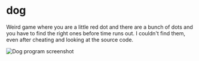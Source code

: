 # dog

Weird game where you are a little red dot and there are a bunch of dots and you have to find the right ones before time runs out.  I couldn't find them, even after cheating and looking at the source code.

![Dog program screenshot](https://raw.githubusercontent.com/ca98am79/my-first-programs/master/dog/dog.png)